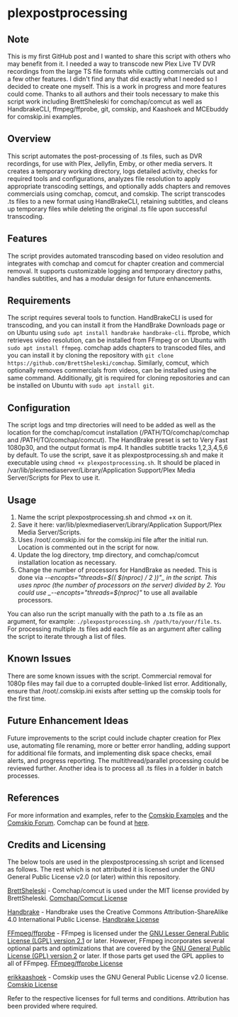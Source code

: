 # plexpostprocessing

## Note

This is my first GitHub post and I wanted to share this script with others who may benefit from it.  I needed a way to transcode new Plex Live TV DVR recordings from the large TS file formats while cutting commercials out and a few other features.  I didn't find any that did exactly what I needed so I decided to create one myself.  This is a work in progress and more features could come.  Thanks to all authors and their tools necessary to make this script work including BrettSheleski for comchap/comcut as well as HandbrakeCLI, ffmpeg/ffprobe, git, comskip, and Kaashoek and MCEbuddy for comskip.ini examples.

## Overview

This script automates the post-processing of .ts files, such as DVR recordings, for use with Plex, Jellyfin, Emby, or other media servers. It creates a temporary working directory, logs detailed activity, checks for required tools and configurations, analyzes file resolution to apply appropriate transcoding settings, and optionally adds chapters and removes commercials using comchap, comcut, and comskip. The script transcodes .ts files to a new format using HandBrakeCLI, retaining subtitles, and cleans up temporary files while deleting the original .ts file upon successful transcoding.

## Features

The script provides automated transcoding based on video resolution and integrates with comchap and comcut for chapter creation and commercial removal. It supports customizable logging and temporary directory paths, handles subtitles, and has a modular design for future enhancements.

## Requirements

The script requires several tools to function. HandBrakeCLI is used for transcoding, and you can install it from the HandBrake Downloads page or on Ubuntu using `sudo apt install handbrake handbrake-cli`. ffprobe, which retrieves video resolution, can be installed from FFmpeg or on Ubuntu with `sudo apt install ffmpeg`. comchap adds chapters to transcoded files, and you can install it by cloning the repository with `git clone https://github.com/BrettSheleski/comchap`. Similarly, comcut, which optionally removes commercials from videos, can be installed using the same command. Additionally, git is required for cloning repositories and can be installed on Ubuntu with `sudo apt install git`.	

## Configuration

The script logs and tmp directories will need to be added as well as the location for the comchap/comcut installation (/PATH/TO/comchap/comchap and /PATH/TO/comchap/comcut). The HandBrake preset is set to Very Fast 1080p30, and the output format is mp4. It handles subtitle tracks 1,2,3,4,5,6 by default. To use the script, save it as plexpostprocessing.sh and make it executable using `chmod +x plexpostprocessing.sh`. It should be placed in /var/lib/plexmediaserver/Library/Application Support/Plex Media Server/Scripts for Plex to use it.

## Usage

1. Name the script plexpostprocessing.sh and chmod +x on it.
2. Save it here: var/lib/plexmediaserver/Library/Application Support/Plex Media Server/Scripts.
3. Uses /root/.comskip.ini for the comskip.ini file after the initial run.  Location is commented out in the script for now.
4. Update the log directory, tmp directory, and comchap/comcut installation location as necessary.
5. Change the number of processors for HandBrake as needed.  This is done via _--encopts="threads=$(( $(nproc) / 2 ))"_ in the script.  This uses nproc (the number of processors on the server) divided by 2.
You could use _--encopts="threads=$(nproc)"_ to use all available processors.

You can also run the script manually with the path to a .ts file as an argument, for example: `./plexpostprocessing.sh /path/to/your/file.ts`. For processing multiple .ts files add each file as an argument after calling the script to iterate through a list of files.

## Known Issues

There are some known issues with the script. Commercial removal for 1080p files may fail due to a corrupted double-linked list error. Additionally, ensure that /root/.comskip.ini exists after setting up the comskip tools for the first time.

## Future Enhancement Ideas

Future improvements to the script could include chapter creation for Plex use, automating file renaming, more or better error handling, adding support for additional file formats, and implementing disk space checks, email alerts, and progress reporting.  The multithread/parallel processing could be reviewed further.  Another idea is to process all .ts files in a folder in batch processes.

## References

For more information and examples, refer to the [Comskip Examples](https://discussion.mcebuddy2x.com/t/comskip-ini-help/4353) and the [Comskip Forum](https://www.kaashoek.com/comskip/viewforum.php?f=7&sid=a009d7f9b6236e73953d2a625b1062d2).  Comchap can be found at [here](https://github.com/BrettSheleski/comchap).

## Credits and Licensing

The below tools are used in the plexpostprocessing.sh script and licensed as follows.  The rest which is not attributed it is licensed under the GNU General Public License v2.0 (or later) within this repository.

[BrettSheleski](https://github.com/BrettSheleski) - Comchap/comcut is used under the MIT license provided by BrettSheleski.  [Comchap/Comcut License](https://github.com/BrettSheleski/comchap/blob/master/LICENSE.txt)

[Handbrake](https://handbrake.fr/) - Handbrake uses the Creative Commons Attribution-ShareAlike 4.0 International Public License. [Handbrake License](https://handbrake.fr/docs/license-cc-by-sa-4.0.html)

[FFmpeg/ffprobe](https://www.ffmpeg.org/) - FFmpeg is licensed under the [GNU Lesser General Public License (LGPL) version 2.1](http://www.gnu.org/licenses/old-licenses/lgpl-2.1.html) or later. However, FFmpeg incorporates several optional parts and optimizations that are covered by the [GNU General Public License (GPL) version 2](http://www.gnu.org/licenses/old-licenses/gpl-2.0.html) or later. If those parts get used the GPL applies to all of FFmpeg. [FFmpeg/ffprobe License](https://www.ffmpeg.org/legal.html)

[erikkaashoek](https://github.com/erikkaashoek) - Comskip uses the GNU General Public License v2.0 license. [Comskip License](https://github.com/erikkaashoek/Comskip/blob/master/LICENSE)

Refer to the respective licenses for full terms and conditions. Attribution has been provided where required.
